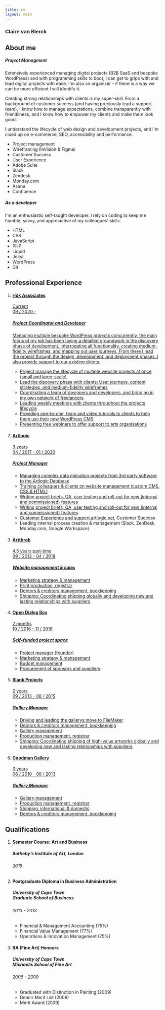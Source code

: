```yaml
---
title: cv
layout: main
---
```


<!-- Summary -->
<section>
    <article>
        <div class="text-panel-cv">
            <h1>Claire van Blerck</h1>
            <div class="text-item">
                <h2>About me</h2>
                <h5>Project Managment</h5>
                <p>Extensively experienced managing digital projects (B2B SaaS and bespoke WordPress) and with programming skills to boot, I can get to grips with and lead digital projects with ease. I'm also an organiser - if there is a way we can be more efficient I will identify it.</p>
                <p>Creating strong relationships with clients is my super-skill. From a background of customer success (and having preciously lead a support team), I know how to manage expectations, combine transparently with friendliness, and I know how to empower my clients and make them look good.</p>
                <p>I understand the lifecycle of web design and development projects, and I'm clued up on e-commerce, SEO, accessibility and performance.</p>
                <div class="skill-set">
                    <ul>
                        <li class="grey">Project management</li>
                        <li class="grey">Wireframing (InVision & Figma)</li>
                        <li class="grey">Customer Success</li>
                        <li class="grey">User Experience</li>
                        <li class="grey">Adobe Suite</li>
                        <li class="grey">Slack</li>
                        <li class="grey">Zendesk</li>
                        <li class="grey">Monday.com</li>
                        <li class="grey">Asana</li>
                        <li class="grey">Confluence</li>
                    </ul>
                </div>
            </div>
            <div class="text-item">
                <h5>As a developer</h5>
                <p>I'm an enthusiastic self-taught developer. I rely on coding to keep me humble, savvy, and appreciative of my colleagues' skills.
                </p>
                <div class="skill-set">
                    <ul>
                        <li class="orange">HTML</li>
                        <li class="orange">CSS</li>
                        <li class="orange">JavaScript</li>
                        <li class="orange">PHP</li>
                        <li class="orange">Liquid</li>
                        <li class="orange">Jekyll</li>
                        <li class="orange">WordPress</li>
                        <li class="orange">Git</li>
                    </ul>
                </div>
            </div>
        </div>
    </article>
</section>

<!-- Experience -->
<section>
    <article>
        <div class="experience">
            <h2>Professional Experience</h2>
            <ol>
            <li class="job-item">
                    <a href="https://wearehdk.com" target="_blank" rel="noopener" rel="noreferrer">
                        <h4>Hdk Associates</h4>
                        <p>Current<br>09 / 2020 - </p>
                        <h5>Project Coordinator and Developer</h5>
                        <p>
                        Managing multiple bespoke WordPress projects concurrently, the main focus of my job has been laying a detailed groundwork in the discovery phase of development, interrogating all functionality, creating medium-fidelity wireframes, and mapping out user journeys. From there I lead the project through the design, development, and deployment phases. I also provide support to our existing clients.
                        </p>
                        <ul>
                            <li>Project manage the lifecycle of multiple website projects at once (small and large-scale)</li>
                            <li>Lead the discovery phase with clients: User journeys, content strategies, and medium-fidelity wireframes</li>
                            <li>Coordinating a team of designers and developers, and bringing in my own network of freelancers</li>
                            <li>Leading weekly meetings with clients throughout the projects lifecycle</li>
                            <li>Providing one-to-one, team and video tutorials to clients to help them use their new WordPress CMS</li>
                            <li>Presenting free webinars to offer support to arts organisations</li>
                        </ul>
                    </a>
                </li>
                <li class="job-item">
                    <a href="https://artlogic.net/" target="_blank" rel="noopener" rel="noreferrer">
                        <h4>Artlogic</h4>
                        <p>3 years<br>04 / 2017 - 01 / 2020</p>
                        <h5>Project Manager</h5>
                        <ul>
                            <li>Managing complex data migration projects from 3rd party software to the Artlogic Database</li>
                            <li>Training colleagues & clients on website management (custom CMS, CSS & HTML)</li>
                            <li>Writing project briefs, QA, user testing and roll-out for new (internal and commissioned) features</li>
                            <li>Writing project briefs, QA, user testing and roll-out for new (internal and commissioned) features</li>
                            <li>Customer Experience and <a href="https://support.artlogic.net/hc/en-gb" alt="https://support.artlogic.net">support.artlogic.net</a>, Customer Success</li>
                            <li>Leading internal process creation & management (Slack, ZenDesk, Monday.com, Google Workspace)</li>
                        </ul>
                    </a>
                </li>
                <li class="job-item">
                    <a href="https://artthrob.co.za/" target="_blank" rel="noopener" rel="noreferrer">
                        <h4>Artthrob</h4>
                        <p>4.5 years part-time<br>09 / 2013 - 04 / 2018</p>
                        <h5>Website management & sales</h5>
                        <ul>
                            <li>Marketing strategy & management</li>
                            <li>Print production, registrar</li>
                            <li>Debtors & creditors management, bookkeeping</li>
                            <li>Shipping: Coordinating shipping globally and developing new and lasting relationships with suppliers</li>
                        </ul>
                    </a>
                </li>
                <li class="job-item">
                        <a href="https://www.opendialogbox.space/" target="_blank" rel="noopener" rel="noreferrer">
                        <h4>Open Dialog Box</h4>
                        <p>2 months<br>10 / 2016 - 11 / 2016</p>
                        <h5>Self-funded project space</h5>
                        <ul>
                            <li>Project manager (founder)</li>
                            <li>Marketing strategy & management</li>
                            <li>Budget management</li>
                            <li>Procurement of sponsors and suppliers</li>
                        </ul>
                    </a>
                </li>
                <li class="job-item">
                    <a href="https://blankprojects.com/" target="_blank" rel="noopener" rel="noreferrer">
                        <h4>Blank Projects</h4>
                        <p>2 years<br>09 / 2013 - 08 / 2015</p>
                        <h5>Gallery Manager</h5>
                        <ul>
                            <li>Driving and leading the gallerys move to FileMaker</li>
                            <li>Debtors & creditors management, bookkeeping</li>
                            <li>Gallery management</li>
                            <li>Production management, registrar</li>
                            <li>Shipping: Coordinating shipping of high-value artworks globally and developing new and lasting relationships with suppliers</li>
                        </ul>
                    </a>
                </li>
                <li class="job-item">
                    <a href="http://www.goodman-gallery.com/" target="_blank" rel="noopener" rel="noreferrer">
                        <h4>Goodman Gallery</h4>
                        <p>3 years<br>08 / 2010 - 08 / 2013 </p>
                        <h5>Gallery Manager</h5>
                        <ul>
                            <li>Gallery management</li>
                            <li>Production management, registrar</li>
                            <li>Shipping, international & domestic</li>
                            <li>Debtors & creditors management, bookkeeping</li>
                        </ul>
                    </a>
                </li>
            </ol>
        </div>
    </article>
</section>

<!-- Qualifications -->
<section>
    <article>
        <div class="qualifications">
        <h2>Qualifications</h2>
            <ol>
                <li class="edu-item">
                    <h4>Semester Course: Art and Business</h4>
                    <h5>Sotheby’s Institute of Art, London</h5>
                    <h6>2015</h6>
                </li>
                <li class="edu-item">
                    <h4>Postgraduate Diploma in Business Administration</h4>
                    <h5>University of Cape Town<br>Graduate School of Business</h5>
                    <h6>2013 - 2013</h6>
                    <ul>
                        <li>Financial & Management Accounting (75%)</li>
                        <li>Financial Value Management (77%)</li>
                        <li>Operations & Innovation Management (75%)</li>
                    </ul>
                </li>
                <li class="edu-item">
                    <h4>BA (Fine Art) Honours</h4>
                    <h5>University of Cape Town<br>Michaelis School of Fine Art</h5>
                    <h6>2006 - 2009</h6>
                    <ul>
                        <li>Graduated with Distinction in Painting (2009)</li>
                        <li>Dean’s Merit List (2009)</li>
                        <li>Merit Award (2009)</li>
                    </ul>
                </li>
            </ol>
        </div>
    </article>
</section>